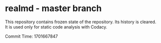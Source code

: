 # realmd - master branch

This repository contains frozen state of the repository.
Its history is cleared. It is used only for static code
analysis with Codacy.

Commit Time: 1701667847
